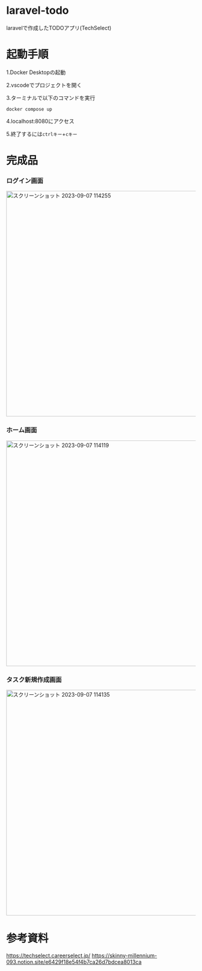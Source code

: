 # laravel-todo
laravelで作成したTODOアプリ(TechSelect)

# 起動手順
1.Docker Desktopの起動

2.vscodeでプロジェクトを開く

3.ターミナルで以下のコマンドを実行

```
docker compose up
```

4.localhost:8080にアクセス

5.終了するには`ctrlキー`+`cキー`

# 完成品
### ログイン画面
<img width="600" alt="スクリーンショット 2023-09-07 114255" src="https://github.com/TT-RR/laravel-todo/assets/118715539/728ef803-5805-404b-b52d-1f2df4938363">

### ホーム画面
<img width="600" alt="スクリーンショット 2023-09-07 114119" src="https://github.com/TT-RR/laravel-todo/assets/118715539/80275412-5746-4bf9-9c66-642b281b7727">

### タスク新規作成画面
<img width="600" alt="スクリーンショット 2023-09-07 114135" src="https://github.com/TT-RR/laravel-todo/assets/118715539/080c4fd0-2a49-4002-b4f0-1ec97a501807">

# 参考資料
https://techselect.careerselect.jp/
https://skinny-millennium-093.notion.site/e6429f18e54f4b7ca26d7bdcea8013ca


